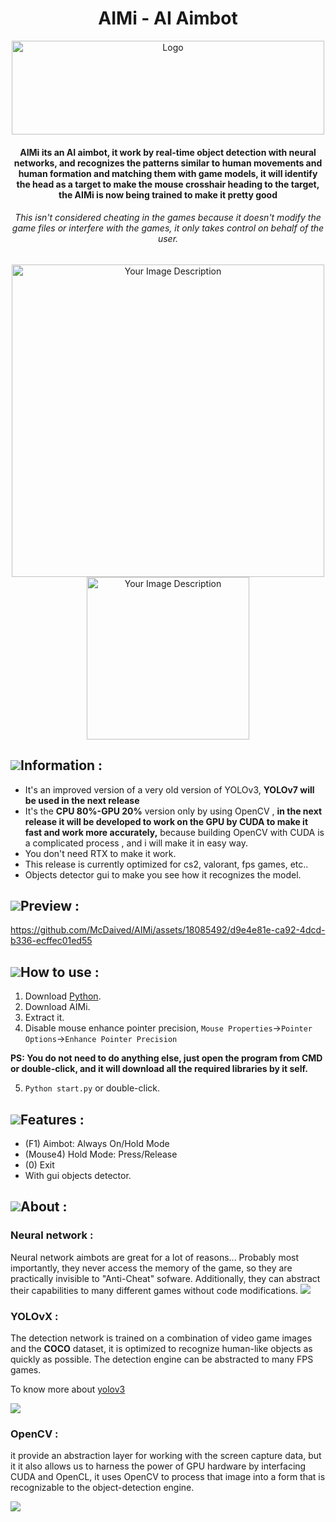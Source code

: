 <h1 align="center">AIMi - AI Aimbot</h1>
<p align="center">
    <a href="https://github.com/McDaived/AIMi">
        <img src="https://github.com/McDaived/AIMi/assets/18085492/56684d14-9573-403e-bb06-6c323d475ebc" alt="Logo" width="500" height="150">
    </a>
<h4 align="center">AIMi its an AI aimbot, it work by real-time object detection with neural networks, and recognizes the patterns similar to human movements and human formation and matching them with game models, it will identify the head as a target to make the mouse crosshair heading to the target, the AIMi is now being trained to make it pretty good</h4>
<h6 align="center">This isn't considered cheating in the games because it doesn't modify the game files or interfere with the games, it only takes control on behalf of the user.</h6>
  <p align="center">
<img src="https://github.com/McDaived/AIMi/assets/18085492/9e53d002-80ec-472b-9156-5416a061790e" alt="Your Image Description" width="500">
<img src="https://github.com/McDaived/AIMi/assets/18085492/c430ab48-99e4-466b-833f-77879a5a01e9" alt="Your Image Description" width="260">


## ![](https://github.com/McDaived/NoRecoil-CS2/assets/18085492/fdee8c61-c0f7-41a2-80a0-15c1b5f5bb95)Information :
- It's an improved version of a very old version of YOLOv3, **YOLOv7 will be used in the next release**
- It's the **CPU 80%-GPU 20%** version only by using OpenCV , **in the next release it will be developed to work on the GPU by CUDA to make it fast and work more accurately,** because building OpenCV with CUDA is a complicated process , and i will make it in easy way.
- You don't need RTX to make it work.
- This release is currently optimized for cs2, valorant, fps games, etc..
- Objects detector gui to make you see how it recognizes the model.



## ![](https://github.com/McDaived/Discord-Profile-Card/assets/18085492/7a4879fd-97a1-4807-98e5-8f62137dee6e)Preview :
https://github.com/McDaived/AIMi/assets/18085492/d9e4e81e-ca92-4dcd-b336-ecffec01ed55


## ![](https://github.com/McDaived/NoRecoil-CS2/assets/18085492/7eab67ab-4b44-40ee-b050-53e48a856fc5)How to use :
1. Download [Python](https://www.python.org/).
2. Download AIMi.
3. Extract it.
4. Disable mouse enhance pointer precision, ``Mouse Properties``->``Pointer Options``->``Enhance Pointer Precision``

**PS: You do not need to do anything else, just open the program from CMD or double-click, and it will download all the required libraries by it self.**

5. ``Python start.py`` or double-click.

## ![](https://github.com/McDaived/Discord-Profile-Card/assets/18085492/952742cf-9744-4ccb-9de1-766560ebae12)Features :
- (F1) Aimbot: Always On/Hold Mode
- (Mouse4) Hold Mode: Press/Release
- (0) Exit
- With gui objects detector.

## ![](https://github.com/McDaived/AIMi/assets/18085492/575d27e7-105d-4861-ba99-79e3ac2432dc)About :

### Neural network :
Neural network aimbots are great for a lot of reasons... Probably most importantly, they never access the memory of the game, so they are practically invisible to "Anti-Cheat" sofware. Additionally, they can abstract their capabilities to many different games without code modifications.
![](https://github.com/McDaived/AIMi/assets/18085492/a861b711-21e4-4d42-bd87-44d35be9b8b2)

### YOLOvX :
The detection network is trained on a combination of video game images and the **COCO** dataset, it is optimized to recognize human-like objects as quickly as possible. The detection engine can be abstracted to many FPS games.

To know more about [yolov3](https://github.com/ultralytics/yolov3)

![](https://github.com/McDaived/AIMi/assets/18085492/50e29940-26f7-4eb7-a136-818ef8b22348)

### OpenCV :
it provide an abstraction layer for working with the screen capture data, but it it also allows us to harness the power of GPU hardware by interfacing CUDA and OpenCL, it uses OpenCV to process that image into a form that is recognizable to the object-detection engine.

![](https://github.com/McDaived/AIMi/assets/18085492/57f36a86-c149-44ac-a140-6fc05a0bad99)

